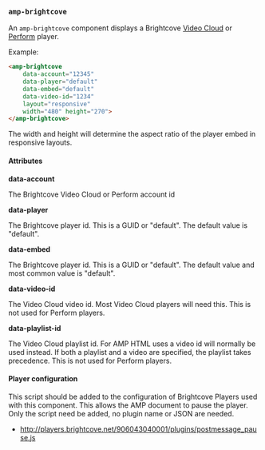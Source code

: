 <!---
Copyright 2015 Brightcove. All Rights Reserved.

Licensed under the Apache License, Version 2.0 (the "License");
you may not use this file except in compliance with the License.
You may obtain a copy of the License at

      http://www.apache.org/licenses/LICENSE-2.0

Unless required by applicable law or agreed to in writing, software
distributed under the License is distributed on an "AS-IS" BASIS,
WITHOUT WARRANTIES OR CONDITIONS OF ANY KIND, either express or implied.
See the License for the specific language governing permissions and
limitations under the License.
-->

### <a name="amp-brightcove"></a> `amp-brightcove`

An `amp-brightcove` component displays a Brightcove [Video Cloud](https://www.brightcove.com/en/online-video-platform) or [Perform](https://www.brightcove.com/en/perform) player.

Example:
```html
<amp-brightcove
    data-account="12345"
    data-player="default"
    data-embed="default"
    data-video-id="1234"
    layout="responsive"
    width="480" height="270">
</amp-brightcove>
```

The width and height will determine the aspect ratio of the player embed in responsive layouts.

#### Attributes

**data-account**

The Brightcove Video Cloud or Perform account id

**data-player**

The Brightcove player id. This is a GUID or "default". The default value is "default".

**data-embed**

The Brightcove player id. This is a GUID or "default". The default value and most common value is "default".

**data-video-id**

The Video Cloud video id. Most Video Cloud players will need this.
This is not used for Perform players.

**data-playlist-id**

The Video Cloud playlist id. For AMP HTML uses a video id will normally be used instead. If both a playlist and a video are specified, the playlist takes precedence.
This is not used for Perform players.

#### Player configuration

This script should be added to the configuration of Brightcove Players used with this component. This allows the AMP document to pause the player. Only the script need be added, no plugin name or JSON are needed.

* http://players.brightcove.net/906043040001/plugins/postmessage_pause.js
